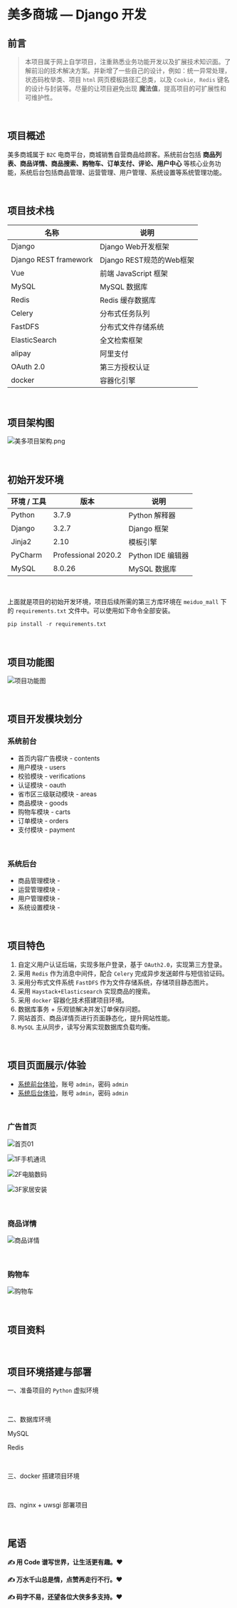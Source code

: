 # 美多商城 — Django 开发

## 前言

> 本项目属于网上自学项目，注重熟悉业务功能开发以及扩展技术知识面。了解前沿的技术解决方案。并新增了一些自己的设计，例如：统一异常处理，状态码枚举类、项目 `html` 网页模板路径汇总类，以及 `Cookie, Redis` 键名的设计与封装等。尽量的让项目避免出现 **魔法值**，提高项目的可扩展性和可维护性。

<br/>

## 项目概述

美多商城属于 `B2C` 电商平台，商城销售自营商品给顾客。系统前台包括 **商品列表、商品详情、商品搜索、购物车、订单支付、评论、用户中心** 等核心业务功能，系统后台包括商品管理、运营管理、用户管理、系统设置等系统管理功能。

<br/>

## 项目技术栈

| 名称                  | 说明                     |
| --------------------- | ------------------------ |
| Django                | Django Web开发框架       |
| Django REST framework | Django REST规范的Web框架 |
| Vue                   | 前端 JavaScript 框架     |
| MySQL                 | MySQL 数据库             |
| Redis                 | Redis 缓存数据库         |
| Celery                | 分布式任务队列           |
| FastDFS               | 分布式文件存储系统       |
| ElasticSearch         | 全文检索框架             |
| alipay                | 阿里支付                 |
| OAuth 2.0             | 第三方授权认证           |
| docker                | 容器化引擎               |

<br/>

## 项目架构图

![美多项目架构.png](https://p3-juejin.byteimg.com/tos-cn-i-k3u1fbpfcp/bbe2fe3e0ff449df82fb3a7e1074dde0~tplv-k3u1fbpfcp-watermark.image?)

<br/>

## 初始开发环境

| 环境 / 工具 | 版本                | 说明              |
| ----------- | ------------------- | ----------------- |
| Python      | 3.7.9               | Python 解释器     |
| Django      | 3.2.7               | Django 框架       |
| Jinja2      | 2.10                | 模板引擎          |
| PyCharm     | Professional 2020.2 | Python IDE 编辑器 |
| MySQL       | 8.0.26              | MySQL 数据库      |

<br/>

上面就是项目的初始开发环境，项目后续所需的第三方库环境在 `meiduo_mall` 下的 `requirements.txt` 文件中。可以使用如下命令全部安装。

```python
pip install -r requirements.txt
```

<br/>

## 项目功能图

![项目功能图](https://p1-juejin.byteimg.com/tos-cn-i-k3u1fbpfcp/0c806fca265242c4a299230e78885976~tplv-k3u1fbpfcp-watermark.image?)

<br/>

## 项目开发模块划分

### 系统前台

- 首页内容广告模块 - contents
- 用户模块 - users
- 校验模块 - verifications
- 认证模块 - oauth
- 省市区三级联动模块 - areas
- 商品模块 - goods
- 购物车模块 - carts
- 订单模块 - orders
- 支付模块 - payment

<br/>

### 系统后台

- 商品管理模块 - 
- 运营管理模块 - 
- 用户管理模块 - 
- 系统设置模块 - 

<br/>

## 项目特色

1. 自定义用户认证后端，实现多账户登录，基于 `OAuth2.0`，实现第三方登录。 
2. 采用 `Redis` 作为消息中间件，配合 `Celery` 完成异步发送邮件与短信验证码。 
3. 采用分布式文件系统 `FastDFS` 作为文件存储系统，存储项目静态图片。 
4. 采用 `Haystack+Elasticsearch` 实现商品的搜索。
5. 采用 `docker` 容器化技术搭建项目环境。 
6. 数据库事务 + 乐观锁解决并发订单保存问题。
7. 网站首页、商品详情页进行页面静态化，提升网站性能。
8. `MySQL` 主从同步，读写分离实现数据库负载均衡。

<br/>

## 项目页面展示/体验

- [系统前台体验](http://mp-meiduo-python.itheima.net/)，账号 `admin`，密码 `admin`
- [系统后台体验](http://mp-meiduo-python.itheima.net/static/dist/#/)，账号 `admin`，密码 `admin`

<br/>

### 广告首页

![首页01](https://p3-juejin.byteimg.com/tos-cn-i-k3u1fbpfcp/324af37cd81444429dc77b530edb8437~tplv-k3u1fbpfcp-watermark.image?)

![1F手机通讯](https://p6-juejin.byteimg.com/tos-cn-i-k3u1fbpfcp/3da6901d28a9466fbea4afbb83233239~tplv-k3u1fbpfcp-watermark.image?)


![2F电脑数码](https://p3-juejin.byteimg.com/tos-cn-i-k3u1fbpfcp/65be9037ddde4b0b9668a21e70f6c8a6~tplv-k3u1fbpfcp-watermark.image?)


![3F家居安装](https://p3-juejin.byteimg.com/tos-cn-i-k3u1fbpfcp/a9e80b465aa44276ae798188791ada0d~tplv-k3u1fbpfcp-watermark.image?)

<br/>

### 商品详情

![商品详情](https://p9-juejin.byteimg.com/tos-cn-i-k3u1fbpfcp/1e64a3b1e6264724961dcf4b4d20f3ce~tplv-k3u1fbpfcp-watermark.image?)

<br/>

### 购物车

![购物车](https://p1-juejin.byteimg.com/tos-cn-i-k3u1fbpfcp/3a493fde36e64b49ab5be6c99ef3d42f~tplv-k3u1fbpfcp-watermark.image?)

<br/>

## 项目资料

<br/>

## 项目环境搭建与部署

一、准备项目的 `Python` 虚拟环境

<br/>

二、数据库环境

MySQL

Redis

<br/>

三、docker 搭建项目环境

<br/>

四、nginx + uwsgi 部署项目

<br/>

## 尾语

**✍ 用  Code 谱写世界，让生活更有趣。❤️**

**✍ 万水千山总是情，点赞再走行不行。❤️**

**✍ 码字不易，还望各位大侠多多支持。❤️**